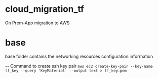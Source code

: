 # cloud_migration_tf
On Prem-App migration to AWS

# base 
base folder contains the networking resources configuration information

-- Command to create ssh key pair 
`
aws ec2 create-key-pair --key-name tf_key --query 'KeyMaterial' --output text > tf_key.pem
`